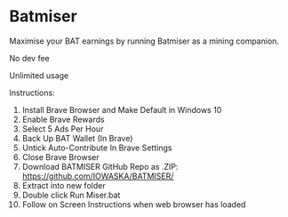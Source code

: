 # Batmiser

Maximise your BAT earnings by running Batmiser as a mining companion.

No dev fee

Unlimited usage

Instructions:
1. Install Brave Browser and Make Default in Windows 10
2. Enable Brave Rewards
3. Select 5 Ads Per Hour
4. Back Up BAT Wallet (In Brave)
5. Untick Auto-Contribute In Brave Settings
6. Close Brave Browser
7. Download BATMISER GitHub Repo as .ZIP: https://github.com/IOWASKA/BATMISER/
8. Extract into new folder
9. Double click Run Miser.bat
10. Follow on Screen Instructions when web browser has loaded


